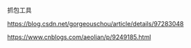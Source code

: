 抓包工具

https://blog.csdn.net/gorgeouschou/article/details/97283048

https://www.cnblogs.com/aeolian/p/9249185.html